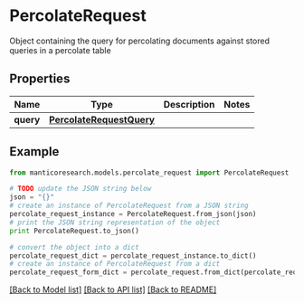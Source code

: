 # PercolateRequest

Object containing the query for percolating documents against stored queries in a percolate table

## Properties

Name | Type | Description | Notes
------------ | ------------- | ------------- | -------------
**query** | [**PercolateRequestQuery**](PercolateRequestQuery.md) |  | 

## Example

```python
from manticoresearch.models.percolate_request import PercolateRequest

# TODO update the JSON string below
json = "{}"
# create an instance of PercolateRequest from a JSON string
percolate_request_instance = PercolateRequest.from_json(json)
# print the JSON string representation of the object
print PercolateRequest.to_json()

# convert the object into a dict
percolate_request_dict = percolate_request_instance.to_dict()
# create an instance of PercolateRequest from a dict
percolate_request_form_dict = percolate_request.from_dict(percolate_request_dict)
```
[[Back to Model list]](../README.md#documentation-for-models) [[Back to API list]](../README.md#documentation-for-api-endpoints) [[Back to README]](../README.md)


